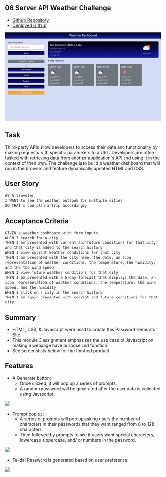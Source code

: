 ## 06 Server API Weather Challenge

* [Github Repository](https://github.com/KrispyKhang/API-Weather-App)
* [Deployed Github](https://krispykhang.github.io/API-Weather-App/)

![](./Assets/Images/Sample.png)

## Task
Third-party APIs allow developers to access their data and functionality by making requests with specific parameters to a URL. Developers are often tasked with retrieving data from another application's API and using it in the context of their own. The challenge is to build a weather dashboard that will run in the browser and feature dynamically updated HTML and CSS.

## User Story

```
AS A traveler
I WANT to see the weather outlook for multiple cities
SO THAT I can plan a trip accordingly
```

## Acceptance Criteria

```
GIVEN a weather dashboard with form inputs
WHEN I search for a city
THEN I am presented with current and future conditions for that city and that city is added to the search history
WHEN I view current weather conditions for that city
THEN I am presented with the city name, the date, an icon representation of weather conditions, the temperature, the humidity, and the the wind speed
WHEN I view future weather conditions for that city
THEN I am presented with a 5-day forecast that displays the date, an icon representation of weather conditions, the temperature, the wind speed, and the humidity
WHEN I click on a city in the search history
THEN I am again presented with current and future conditions for that city
```

## Summary
* HTML, CSS, & Javascript were used to create this Password Generator Site.
* This module 3 assignment emphasizes the use case of Javascript on making a webpage have purpose and function.
* See screenshots below for the finished product.

## Features
 * A Generate button:
    * Once clicked, it will pop up a series of prompts.
    * A random password will be generated after the user data is collected using Javascript.

![](./Assets/Images/2.png)

 * Prompt pop up:
    * A series of prompts will pop up asking users the number of characters in their passwords
    that they want ranged from 8 to 128 characters.
    * Then followed by prompts to see if users want special characters, lowercase, uppercase, and/ or numbers in the password.

![](./Assets/Images/3.png)

 * Ta-da! Password is generated based on user preference.

![](./Assets/Images/1.png)






